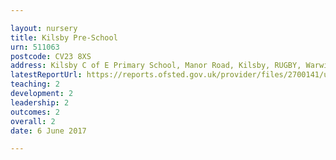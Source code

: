 ```yaml
---

layout: nursery
title: Kilsby Pre-School
urn: 511063
postcode: CV23 8XS
address: Kilsby C of E Primary School, Manor Road, Kilsby, RUGBY, Warwickshire, CV23 8XS
latestReportUrl: https://reports.ofsted.gov.uk/provider/files/2700141/urn/511063.pdf
teaching: 2
development: 2
leadership: 2
outcomes: 2
overall: 2
date: 6 June 2017

---
```

